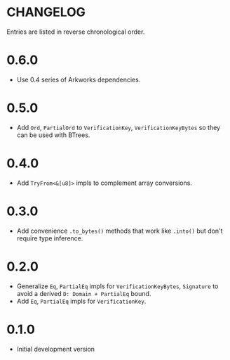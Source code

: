 # CHANGELOG

Entries are listed in reverse chronological order.

# 0.6.0

* Use 0.4 series of Arkworks dependencies.

# 0.5.0

* Add `Ord`, `PartialOrd` to `VerificationKey`, `VerificationKeyBytes` so they can be used with BTrees.

# 0.4.0

* Add `TryFrom<&[u8]>` impls to complement array conversions.

# 0.3.0

* Add convenience `.to_bytes()` methods that work like `.into()` but don't require type inference.

# 0.2.0

* Generalize `Eq`, `PartialEq` impls for `VerificationKeyBytes`, `Signature` to avoid a derived `D: Domain + PartialEq` bound.
* Add `Eq`, `PartialEq` impls for `VerificationKey`.

# 0.1.0

* Initial development version
